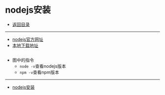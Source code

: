 # nodejs安装

- [返回目录](./README.md)

---

- [nodejs官方网址](https://nodejs.org/en/)
- [本地下载地址](https://media.huhuiyu.top/download/node-v18.12.1-x64.msi)

<section class="img-flex-box" >
  <section><img class="lazy-image" data-src="../../images/webfront/nodejs/nodejs-0001.png" alt=""></section>
  <section><img class="lazy-image" data-src="../../images/webfront/nodejs/nodejs-0002.png" alt=""></section>
  <section><img class="lazy-image" data-src="../../images/webfront/nodejs/nodejs-0003.png" alt=""></section>
  <section><img class="lazy-image" data-src="../../images/webfront/nodejs/nodejs-0004.png" alt=""></section>
  <section><img class="lazy-image" data-src="../../images/webfront/nodejs/nodejs-0005.png" alt=""></section>
  <section><img class="lazy-image" data-src="../../images/webfront/nodejs/nodejs-0006.png" alt=""></section>
  <section><img class="lazy-image" data-src="../../images/webfront/nodejs/nodejs-0007.png" alt=""></section>
  <section><img class="lazy-image" data-src="../../images/webfront/nodejs/nodejs-0008.png" alt=""></section>
  <section><img class="lazy-image" data-src="../../images/webfront/nodejs/nodejs-0009.png" alt=""></section>
  <section><img class="lazy-image" data-src="../../images/webfront/nodejs/nodejs-0010.png" alt=""></section>
  <section><img class="lazy-image" data-src="../../images/webfront/nodejs/nodejs-0011.png" alt=""></section>
  <section><img class="lazy-image" data-src="../../images/webfront/nodejs/nodejs-0012.png" alt=""></section>
</section>

- 图中的指令
  - `node -v`查看nodejs版本
  - `npm -v`查看npm版本

---

- [nodejs安装](#nodejs安装)

<!-- js处理背景和css样式 -->
<script type="module" src="https://huhuiyu.top/js/github.js"></script>
